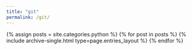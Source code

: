 ```yaml
---
title: "git"
permalink: /git/
---
```



{% assign posts = site.categories.python %}
{% for post in posts %} {% include archive-single.html type=page.entries_layout %} {% endfor %}
